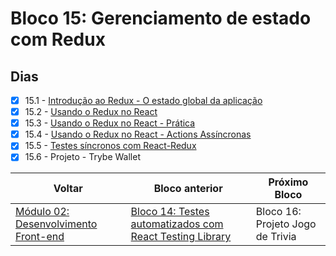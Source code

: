 # Bloco 15: Gerenciamento de estado com Redux

## Dias

- [x] 15.1 - [Introdução ao Redux - O estado global da aplicação](./01-introducao-ao-redux-o-estado-global-da-aplicacao/)
- [x] 15.2 - [Usando o Redux no React](./02-usando-o-redux-no-react/)
- [x] 15.3 - [Usando o Redux no React - Prática](./03-usando-o-redux-no-react-pratica/)
- [x] 15.4 - [Usando o Redux no React - Actions Assíncronas](./04-usando-o-redux-no-react-actions-assincronas/)
- [x] 15.5 - [Testes síncronos com React-Redux](./05-testes-em-react-redux/)
- [x] 15.6 - Projeto - Trybe Wallet

| Voltar                                      | Bloco anterior                                                                                                    | Próximo Bloco                    |
| ------------------------------------------- | ----------------------------------------------------------------------------------------------------------------- | -------------------------------- |
| [Módulo 02: Desenvolvimento Front-end](../) | [Bloco 14: Testes automatizados com React Testing Library](../14-testes-automatizados-com-react-testing-library/) | Bloco 16: Projeto Jogo de Trivia |
